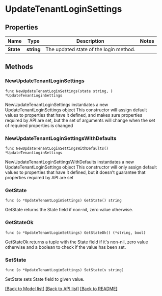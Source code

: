 # UpdateTenantLoginSettings

## Properties

Name | Type | Description | Notes
------------ | ------------- | ------------- | -------------
**State** | **string** | The updated state of the login method. | 

## Methods

### NewUpdateTenantLoginSettings

`func NewUpdateTenantLoginSettings(state string, ) *UpdateTenantLoginSettings`

NewUpdateTenantLoginSettings instantiates a new UpdateTenantLoginSettings object
This constructor will assign default values to properties that have it defined,
and makes sure properties required by API are set, but the set of arguments
will change when the set of required properties is changed

### NewUpdateTenantLoginSettingsWithDefaults

`func NewUpdateTenantLoginSettingsWithDefaults() *UpdateTenantLoginSettings`

NewUpdateTenantLoginSettingsWithDefaults instantiates a new UpdateTenantLoginSettings object
This constructor will only assign default values to properties that have it defined,
but it doesn't guarantee that properties required by API are set

### GetState

`func (o *UpdateTenantLoginSettings) GetState() string`

GetState returns the State field if non-nil, zero value otherwise.

### GetStateOk

`func (o *UpdateTenantLoginSettings) GetStateOk() (*string, bool)`

GetStateOk returns a tuple with the State field if it's non-nil, zero value otherwise
and a boolean to check if the value has been set.

### SetState

`func (o *UpdateTenantLoginSettings) SetState(v string)`

SetState sets State field to given value.



[[Back to Model list]](../README.md#documentation-for-models) [[Back to API list]](../README.md#documentation-for-api-endpoints) [[Back to README]](../README.md)


